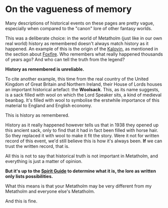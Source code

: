 # On the vagueness of memory

Many descriptions of historical events on these pages are pretty vague, especially when compared to the "canon" lore of other fantasy worlds.

This was a deliberate choice: in the world of Metatholm (just like in our own real world) history as remembered doesn't always match history as it happened. An example of this is the origin of the [Kalovin](ancestry:kalovin), as mentioned in the section about [Foxfire](world:realms:foxfire:realm). Who remembers what really happened thousands of years ago? And who can tell the truth from the legend?

**History as remembered is unreliable.**

To cite another example, this time from the real country of the United Kingdom of Great Britain and Northern Ireland, their House of Lords houses an important historical artefact: the **Woolsack**. This, as its name suggests, is a sack filled with wool on which the Lord Speaker sits, a kind of medieval beanbag. It's filled with wool to symbolise the erstwhile importance of this material to England and English economy.

This is history as remembered.

History as it really happened however tells us that in 1938 they opened up this ancient sack, only to find that it had in fact been filled with horse hair. So they replaced it with wool to make it fit the story. Were it not for written record of this event, we'd still believe this is how it's always been. **If** we can trust the written record, that is.

All this is not to say that historical truth is not important in Metatholm, and everything is just a matter of opinion.

**But it's up to the [Spirit Guide](world:concepts:spirit_guide) to determine what it is, the lore as written only lists possibilities.**

What this means is that your Metatholm may be very different from my Metatholm and everyone else's Metatholm.

And this is fine.


